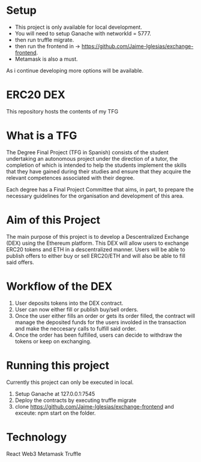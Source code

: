 # Setup

  * This project is only available for local development.
  * You will need to setup Ganache with networkId = 5777.
  * then run truffle migrate.
  * then run the frontend in -> https://github.com/Jaime-Iglesias/exchange-frontend.
  * Metamask is also a must.

  As i continue developing more options will be available.

# ERC20 DEX

This repository hosts the contents of my TFG

# What is a TFG

The Degree Final Project (TFG in Spanish) consists of the student undertaking an autonomous project under the direction of a tutor, the completion of which is intended to help the students implement the skills that they have gained during their studies and ensure that they acquire the relevant competences associated with their degree.

Each degree has a Final Project Committee that aims, in part, to prepare the necessary guidelines for the organisation and development of this area.

# Aim of this Project

The main purpose of this project is to develop a Descentralized Exchange (DEX) using the Ethereum platform.
This DEX will allow users to exchange ERC20 tokens and ETH in a descentralized manner.
Users will be able to publish offers to either buy or sell ERC20/ETH and will also be able to fill said offers.

# Workflow of the DEX

1. User deposits tokens into the DEX contract.
2. User can now either fill or publish buy/sell orders.
3. Once the user either fills an order or gets its order filled, the contract will manage the deposited funds
  for the users involded in the transaction and make the neccesary calls to fulfill said order.
4. Once the order has been fulfilled, users can decide to withdraw the tokens or keep on exchanging.

# Running this project
  Currently this project can only be executed in local.
  
  1. Setup Ganache at 127.0.0.1:7545
  2. Deploy the contracts by executing truffle migrate
  3. clone https://github.com/Jaime-Iglesias/exchange-frontend and exceute: npm start on the folder.
  
# Technology

  React
  Web3
  Metamask
  Truffle
    
